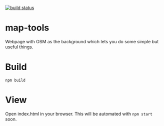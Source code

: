 [![build status](https://gitlab.uk.cambridgeconsultants.com/bjw2/map-tools/badges/master/build.svg)](https://gitlab.uk.cambridgeconsultants.com/bjw2/map-tools/commits/master)

# map-tools
Webpage with OSM as the background which lets you do some simple but useful things.

# Build
`npm build`

# View
Open index.html in your browser. This will be automated with `npm start` soon.